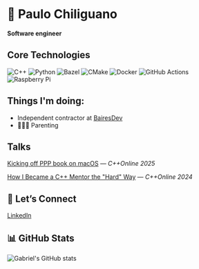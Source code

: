 # 👋 Paulo Chiliguano

**Software engineer**

## Core Technologies
![C++](https://img.shields.io/badge/-C++-00599C?logo=cplusplus&logoColor=white)
![Python](https://img.shields.io/badge/-Python-3776AB?logo=python&logoColor=white)
![Bazel](https://img.shields.io/badge/-Bazel-43A047?logo=bazel&logoColor=white)
![CMake](https://img.shields.io/badge/-CMake-064F8C?logo=CMake&logoColor=white)
![Docker](https://img.shields.io/badge/-Docker-2496ED?logo=docker&logoColor=white)
![GitHub Actions](https://img.shields.io/badge/-GitHub%20Actions-2088FF?logo=githubactions&logoColor=white)
![Raspberry Pi](https://img.shields.io/badge/-Raspberry%20Pi-A22846?logo=raspberrypi&logoColor=white)

## Things I'm doing:
- Independent contractor at [BairesDev](https://www.bairesdev.com)
- 🧑‍🧒‍🧒 Parenting
<!--
- 🎻 Contributing to the [Metabow Toolkit](https://github.com/pauloesteban/MetaBow-Toolkit) project
-->

## Talks
[Kicking off PPP book on macOS](https://youtu.be/xnA98b2Mng4?si=ykWQrCLkvXVdSlI2) — *C++Online 2025*

[How I Became a C++ Mentor the "Hard" Way](https://youtu.be/dLobaazrvYg?si=bGZ86YJ6L2SeZGXv) — *C++Online 2024*

## 🤝 Let’s Connect

[LinkedIn](https://www.linkedin.com/in/pauloesteban/)  

## 📊 GitHub Stats

![Gabriel's GitHub stats](https://github-readme-stats.vercel.app/api?username=pauloesteban&show_icons=true&theme=tokyonight)

<!--
![Top Langs](https://github-readme-stats.vercel.app/api/top-langs/?username=pauloesteban&layout=compact&theme=onedark&count_private=true)

**pauloesteban/pauloesteban** is a ✨ _special_ ✨ repository because its `README.md` (this file) appears on your GitHub profile.

Here are some ideas to get you started:

- 🔭 I’m currently working on ...
- 🌱 I’m currently learning ...
- 👯 I’m looking to collaborate on ...
- 🤔 I’m looking for help with ...
- 💬 Ask me about ...
- 📫 How to reach me: ...
- 😄 Pronouns: ...
- ⚡ Fun fact: ...
-->
